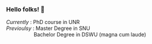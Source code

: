 ### Hello folks! 👋

*Currently* : PhD course in UNR  
*Previoulsy* : Master Degree in SNU  
&nbsp;&nbsp;&nbsp;&nbsp;&nbsp;&nbsp;&nbsp;&nbsp;&nbsp;&nbsp;&nbsp;&nbsp;&nbsp;&nbsp;&nbsp;&nbsp;&nbsp;&nbsp;&nbsp;Bachelor Degree in DSWU (magna cum laude)
